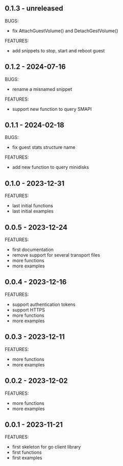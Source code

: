## 0.1.3 - unreleased

BUGS:
 * fix AttachGuestVolume() and DetachGestVolume()

FEATURES:
 * add snippets to stop, start and reboot guest


## 0.1.2 - 2024-07-16

BUGS:
 * rename a misnamed snippet

FEATURES:
 * support new function to query SMAPI


## 0.1.1 - 2024-02-18

BUGS:
 * fix guest stats structure name

FEATURES:
 * add new function to query minidisks


## 0.1.0 - 2023-12-31

FEATURES:
 * last initial functions
 * last initial examples


## 0.0.5 - 2023-12-24

FEATURES:
 * first documentation
 * remove support for several transport files
 * more functions
 * more examples


## 0.0.4 - 2023-12-16

FEATURES:
 * support authentication tokens
 * support HTTPS
 * more functions
 * more examples


## 0.0.3 - 2023-12-11

FEATURES:
 * more functions
 * more examples


## 0.0.2 - 2023-12-02

FEATURES:
 * more functions
 * more examples


## 0.0.1 - 2023-11-21

FEATURES:
 * first skeleton for go client library
 * first functions
 * first examples
